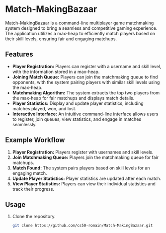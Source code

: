 # Match-MakingBazaar

Match-MakingBazaar is a command-line multiplayer game matchmaking system designed to bring a seamless and competitive gaming experience. The application utilizes a max-heap to efficiently match players based on their skill levels, ensuring fair and engaging matchups.

## Features

- **Player Registration:** Players can register with a username and skill level, with the information stored in a max-heap.
- **Joining Match Queue:** Players can join the matchmaking queue to find opponents, with the system pairing players with similar skill levels using the max-heap.
- **Matchmaking Algorithm:** The system extracts the top two players from the max-heap for fair matchups and displays match details.
- **Player Statistics:** Display and update player statistics, including matches played, won, and lost.
- **Interactive Interface:** An intuitive command-line interface allows users to register, join queues, view statistics, and engage in matches seamlessly.

## Example Workflow

1. **Player Registration:** Players register with usernames and skill levels.
2. **Join Matchmaking Queue:** Players join the matchmaking queue for fair matchups.
3. **Match Found:** The system pairs players based on skill levels for an engaging match.
4. **Update Player Statistics:** Player statistics are updated after each match.
5. **View Player Statistics:** Players can view their individual statistics and track their progress.

## Usage

1. Clone the repository.
   ```bash
   git clone https://github.com/cs50-romain/Match-MakingBazaar.git
